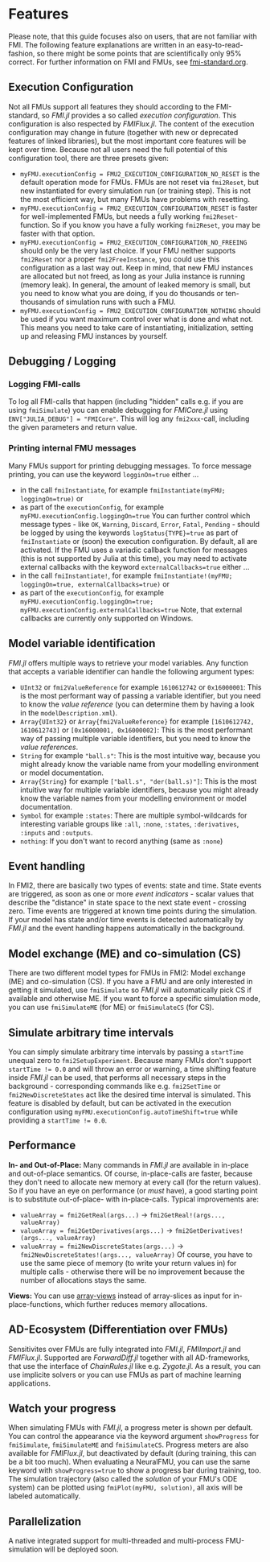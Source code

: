 
# Features
Please note, that this guide focuses also on users, that are not familiar with FMI. The following feature explanations are written in an easy-to-read-fashion, so there might be some points that are scientifically only 95% correct. For further information on FMI and FMUs, see [fmi-standard.org](http://fmi-standard.org/).

## Execution Configuration
Not all FMUs support all features they should according to the FMI-standard, so *FMI.jl* provides a so called *execution configuration*. 
This configuration is also respected by *FMIFlux.jl*.
The content of the execution configuration may change in future (together with new or deprecated features of linked libraries), but the most important core features will be kept over time.
Because not all users need the full potential of this configuration tool, there are three presets given: 
- `myFMU.executionConfig = FMU2_EXECUTION_CONFIGURATION_NO_RESET` is the default operation mode for FMUs. FMUs are not reset via `fmi2Reset`, but new instantiated for every simulation run (or training step). This is not the most efficient way, but many FMUs have problems with resetting.
- `myFMU.executionConfig = FMU2_EXECUTION_CONFIGURATION_RESET` is faster for well-implemented FMUs, but needs a fully working `fmi2Reset`-function. So if you know you have a fully working `fmi2Reset`, you may be faster with that option.
- `myFMU.executionConfig = FMU2_EXECUTION_CONFIGURATION_NO_FREEING` should only be the very last choice. If your FMU neither supports `fmi2Reset` nor a proper `fmi2FreeInstance`, you could use this configuration as a last way out. Keep in mind, that new FMU instances are allocated but not freed, as long as your Julia instance is running (memory leak). In general, the amount of leaked memory is small, but you need to know what you are doing, if you do thousands or ten-thousands of simulation runs with such a FMU.
- `myFMU.executionConfig = FMU2_EXECUTION_CONFIGURATION_NOTHING` should be used if you want maximum control over what is done and what not. This means you need to take care of instantiating, initialization, setting up and releasing FMU instances by yourself.

## Debugging / Logging
### Logging FMI-calls
To log all FMI-calls that happen (including "hidden" calls e.g. if you are using `fmiSimulate`) you can enable debugging for *FMICore.jl* using `ENV["JULIA_DEBUG"] = "FMICore"`. This will log any `fmi2xxx`-call, including the given parameters and return value.
### Printing internal FMU messages
Many FMUs support for printing debugging messages. To force message printing, you can use the keyword `logginOn=true` either ...
- in the call `fmiInstantiate`, for example `fmiInstantiate(myFMU; loggingOn=true)` or
- as part of the `executionConfig`, for example `myFMU.executionConfig.loggingOn=true`
You can further control which message types - like `OK`, `Warning`, `Discard`, `Error`, `Fatal`, `Pending` - should be logged by using the keywords `logStatus{TYPE}=true` as part of `fmiInstantiate` or (soon) the execution configuration. By default, all are activated.
If the FMU uses a variadic callback function for messages (this is not supported by Julia at this time), you may need to activate external callbacks with the keyword `externalCallbacks=true` either ...
- in the call `fmiInstantiate!`, for example `fmiInstantiate!(myFMU; loggingOn=true, externalCallbacks=true)` or
- as part of the `executionConfig`, for example `myFMU.executionConfig.loggingOn=true; myFMU.executionConfig.externalCallbacks=true`
Note, that external callbacks are currently only supported on Windows.

## Model variable identification
*FMI.jl* offers multiple ways to retrieve your model variables. Any function that accepts a variable identifier can handle the following argument types:
- `UInt32` or `fmi2ValueReference` for example `1610612742` or `0x16000001`: This is the most performant way of passing a variable identifier, but you need to know the *value reference* (you can determine them by having a look in the `modelDescription.xml`).
- `Array{UInt32}` or `Array{fmi2ValueReference}` for example `[1610612742, 1610612743]` or `[0x16000001, 0x16000002]`: This is the most performant way of passing multiple variable identifiers, but you need to know the *value references*.
- `String` for example `"ball.s"`: This is the most intuitive way, because you might already know the variable name from your modelling environment or model documentation.
- `Array{String}` for example `["ball.s", "der(ball.s)"]`: This is the most intuitive way for multiple variable identifiers, because you might already know the variable names from your modelling environment or model documentation.
- `Symbol` for example `:states`: There are multiple symbol-wildcards for interesting variable groups like `:all`, `:none`, `:states`, `:derivatives`, `:inputs` and `:outputs`.
- `nothing`: If you don't want to record anything (same as `:none`)

## Event handling
In FMI2, there are basically two types of events: state and time. 
State events are triggered, as soon as one or more *event indicators* - scalar values that describe the "distance" in state space to the next state event - crossing zero. 
Time events are triggered at known time points during the simulation. 
If your model has state and/or time events is detected automatically by *FMI.jl* and the event handling happens automatically in the background.

## Model exchange (ME) and co-simulation (CS)
There are two different model types for FMUs in FMI2: Model exchange (ME) and co-simulation (CS). 
If you have a FMU and are only interested in getting it simulated, use `fmiSimulate` so *FMI.jl* will automatically pick CS if available and otherwise ME.
If you want to force a specific simulation mode, you can use `fmiSimulateME` (for ME) or `fmiSimulateCS` (for CS).

## Simulate arbitrary time intervals
You can simply simulate arbitrary time intervals by passing a `startTime` unequal zero to `fmi2SetupExperiment`. 
Because many FMUs don't support `startTime != 0.0` and will throw an error or warning, a time shifting feature inside *FMI.jl* can be used, that performs all necessary steps in the background - corresponding commands like e.g. `fmi2SetTime` or `fmi2NewDiscreteStates` act like the desired time interval is simulated.
This feature is disabled by default, but can be activated in the execution configuration using `myFMU.executionConfig.autoTimeShift=true` while providing a `startTime != 0.0`.

## Performance
**In- and Out-of-Place:** Many commands in *FMI.jl* are available in in-place and out-of-place semantics. Of course, in-place-calls are faster, because they don't need to allocate new memory at every call (for the return values).
So if you have an eye on performance (or *must* have), a good starting point is to substitute out-of-place- with in-place-calls. Typical improvements are:
- `valueArray = fmi2GetReal(args...)` -> `fmi2GetReal!(args..., valueArray)`
- `valueArray = fmi2GetDerivatives(args...)` -> `fmi2GetDerivatives!(args..., valueArray)`
- `valueArray = fmi2NewDiscreteStates(args...)` -> `fmi2NewDiscreteStates!(args..., valueArray)`
Of course, you have to use the same piece of memory (to write your return values in) for multiple calls - otherwise there will be no improvement because the number of allocations stays the same.

**Views:** You can use [array-views](https://docs.julialang.org/en/v1/base/arrays/#Views-(SubArrays-and-other-view-types)) instead of array-slices as input for in-place-functions, which further reduces memory allocations.

## AD-Ecosystem (Differentiation over FMUs)
Sensitivites over FMUs are fully integrated into *FMI.jl*, *FMIImport.jl* and *FMIFlux.jl*. Supported are *ForwardDiff.jl* together with all AD-frameworks, that use the interface of *ChainRules.jl* like e.g. *Zygote.jl*. As a result, you can use implicite solvers or you can use FMUs as part of machine learning applications.

## Watch your progress
When simulating FMUs with *FMI.jl*, a progress meter is shown per default. You can control the appearance via the keyword argument `showProgress` for `fmiSimulate`, `fmiSimulateME` and `fmiSimulateCS`. 
Progress meters are also available for *FMIFlux.jl*, but deactivated by default (during training, this can be a bit too much). When evaluating a NeuralFMU, you can use the same keyword with `showProgress=true` to show a progress bar during training, too.
The simulation trajectory (also called the *solution* of your FMU's ODE system) can be plotted using `fmiPlot(myFMU, solution)`, all axis will be labeled automatically.

## Parallelization
A native integrated support for multi-threaded and multi-process FMU-simulation will be deployed soon. 
